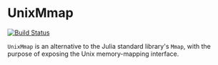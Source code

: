 # UnixMmap

[![Build Status](https://github.com/jmert/UnixMmap.jl/workflows/CI/badge.svg)](https://github.com/jmert/UnixMmap.jl/actions)

`UnixMmap` is an alternative to the Julia standard library's `Mmap`, with the purpose of
exposing the Unix memory-mapping interface.